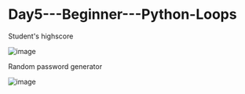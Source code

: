 # Day5---Beginner---Python-Loops

Student's highscore

![image](https://github.com/Beknasar/Day5---Beginner---Python-Loops/assets/68378988/3bfbf61f-1000-4b07-85ab-717095e0f667)

Random password generator

![image](https://github.com/Beknasar/Day5---Beginner---Python-Loops/assets/68378988/da90df72-c070-42e9-bc18-de045450b2ff)
